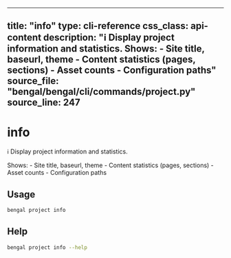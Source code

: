 
---
title: "info"
type: cli-reference
css_class: api-content
description: "ℹ️  Display project information and statistics.  Shows:     - Site title, baseurl, theme     - Content statistics (pages, sections)     - Asset counts     - Configuration paths"
source_file: "bengal/bengal/cli/commands/project.py"
source_line: 247
---

# info

ℹ️  Display project information and statistics.

Shows:
    - Site title, baseurl, theme
    - Content statistics (pages, sections)
    - Asset counts
    - Configuration paths


## Usage

```bash
bengal project info
```





## Help

```bash
bengal project info --help
```
